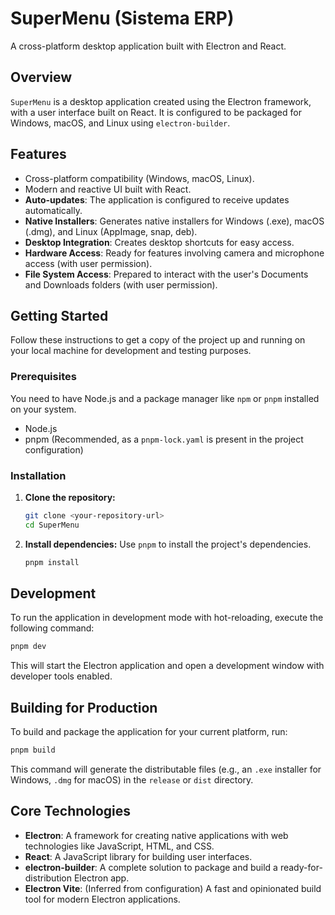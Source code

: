 # SuperMenu (Sistema ERP)

A cross-platform desktop application built with Electron and React.

## Overview

`SuperMenu` is a desktop application created using the Electron framework, with a user interface built on React. It is configured to be packaged for Windows, macOS, and Linux using `electron-builder`.

## Features

- Cross-platform compatibility (Windows, macOS, Linux).
- Modern and reactive UI built with React.
- **Auto-updates**: The application is configured to receive updates automatically.
- **Native Installers**: Generates native installers for Windows (.exe), macOS (.dmg), and Linux (AppImage, snap, deb).
- **Desktop Integration**: Creates desktop shortcuts for easy access.
- **Hardware Access**: Ready for features involving camera and microphone access (with user permission).
- **File System Access**: Prepared to interact with the user's Documents and Downloads folders (with user permission).

## Getting Started

Follow these instructions to get a copy of the project up and running on your local machine for development and testing purposes.

### Prerequisites

You need to have Node.js and a package manager like `npm` or `pnpm` installed on your system.

- Node.js
- pnpm (Recommended, as a `pnpm-lock.yaml` is present in the project configuration)

### Installation

1.  **Clone the repository:**
    ```sh
    git clone <your-repository-url>
    cd SuperMenu
    ```

2.  **Install dependencies:**
    Use `pnpm` to install the project's dependencies.
    ```sh
    pnpm install
    ```

## Development

To run the application in development mode with hot-reloading, execute the following command:

```sh
pnpm dev
```

This will start the Electron application and open a development window with developer tools enabled.

## Building for Production

To build and package the application for your current platform, run:

```sh
pnpm build
```

This command will generate the distributable files (e.g., an `.exe` installer for Windows, `.dmg` for macOS) in the `release` or `dist` directory.

## Core Technologies

- **Electron**: A framework for creating native applications with web technologies like JavaScript, HTML, and CSS.
- **React**: A JavaScript library for building user interfaces.
- **electron-builder**: A complete solution to package and build a ready-for-distribution Electron app.
- **Electron Vite**: (Inferred from configuration) A fast and opinionated build tool for modern Electron applications.
